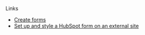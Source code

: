 Links 

- [Create forms](https://knowledge.hubspot.com/forms/create-forms)
- [Set up and style a HubSpot form on an external site](https://knowledge.hubspot.com/forms/how-can-i-share-a-hubspot-form-if-im-using-an-external-site)